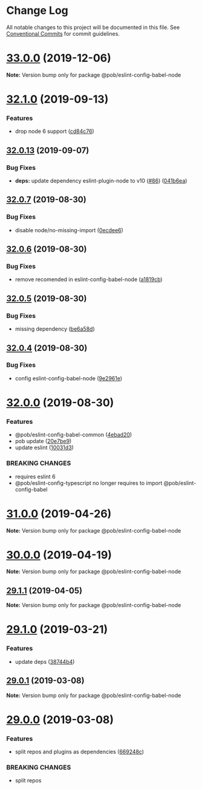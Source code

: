 # Change Log

All notable changes to this project will be documented in this file.
See [Conventional Commits](https://conventionalcommits.org) for commit guidelines.

# [33.0.0](https://github.com/christophehurpeau/eslint-config-pob/compare/v32.1.0...v33.0.0) (2019-12-06)

**Note:** Version bump only for package @pob/eslint-config-babel-node





# [32.1.0](https://github.com/christophehurpeau/eslint-config-pob/compare/v32.0.13...v32.1.0) (2019-09-13)


### Features

* drop node 6 support ([cd84c76](https://github.com/christophehurpeau/eslint-config-pob/commit/cd84c76))





## [32.0.13](https://github.com/christophehurpeau/eslint-config-pob/compare/v32.0.12...v32.0.13) (2019-09-07)


### Bug Fixes

* **deps:** update dependency eslint-plugin-node to v10 ([#86](https://github.com/christophehurpeau/eslint-config-pob/issues/86)) ([041b6ea](https://github.com/christophehurpeau/eslint-config-pob/commit/041b6ea))





## [32.0.7](https://github.com/christophehurpeau/eslint-config-pob/compare/v32.0.6...v32.0.7) (2019-08-30)


### Bug Fixes

* disable node/no-missing-import ([0ecdee6](https://github.com/christophehurpeau/eslint-config-pob/commit/0ecdee6))





## [32.0.6](https://github.com/christophehurpeau/eslint-config-pob/compare/v32.0.5...v32.0.6) (2019-08-30)


### Bug Fixes

* remove recomended in eslint-config-babel-node ([a1819cb](https://github.com/christophehurpeau/eslint-config-pob/commit/a1819cb))





## [32.0.5](https://github.com/christophehurpeau/eslint-config-pob/compare/v32.0.4...v32.0.5) (2019-08-30)


### Bug Fixes

* missing dependency ([be6a58d](https://github.com/christophehurpeau/eslint-config-pob/commit/be6a58d))





## [32.0.4](https://github.com/christophehurpeau/eslint-config-pob/compare/v32.0.3...v32.0.4) (2019-08-30)


### Bug Fixes

* config eslint-config-babel-node ([9e2961e](https://github.com/christophehurpeau/eslint-config-pob/commit/9e2961e))





# [32.0.0](https://github.com/christophehurpeau/eslint-config-pob/compare/v31.1.0...v32.0.0) (2019-08-30)


### Features

* @pob/eslint-config-babel-common ([4ebad20](https://github.com/christophehurpeau/eslint-config-pob/commit/4ebad20))
* pob update ([20e7be9](https://github.com/christophehurpeau/eslint-config-pob/commit/20e7be9))
* update eslint ([10031d3](https://github.com/christophehurpeau/eslint-config-pob/commit/10031d3))


### BREAKING CHANGES

* requires eslint 6
* @pob/eslint-config-typescript no longer requires to import @pob/eslint-config-babel





# [31.0.0](https://github.com/christophehurpeau/eslint-config-pob/compare/v30.0.1...v31.0.0) (2019-04-26)

**Note:** Version bump only for package @pob/eslint-config-babel-node





# [30.0.0](https://github.com/christophehurpeau/eslint-config-pob/compare/v29.2.0...v30.0.0) (2019-04-19)

**Note:** Version bump only for package @pob/eslint-config-babel-node





## [29.1.1](https://github.com/christophehurpeau/eslint-config-pob/compare/v29.1.0...v29.1.1) (2019-04-05)

**Note:** Version bump only for package @pob/eslint-config-babel-node





# [29.1.0](https://github.com/christophehurpeau/eslint-config-pob/compare/v29.0.1...v29.1.0) (2019-03-21)


### Features

* update deps ([38744b4](https://github.com/christophehurpeau/eslint-config-pob/commit/38744b4))





## [29.0.1](https://github.com/christophehurpeau/eslint-config-pob/compare/v29.0.0...v29.0.1) (2019-03-08)

**Note:** Version bump only for package @pob/eslint-config-babel-node





# [29.0.0](https://github.com/christophehurpeau/eslint-config-pob/compare/v28.0.1...v29.0.0) (2019-03-08)


### Features

* split repos and plugins as dependencies ([669248c](https://github.com/christophehurpeau/eslint-config-pob/commit/669248c))


### BREAKING CHANGES

* split repos
